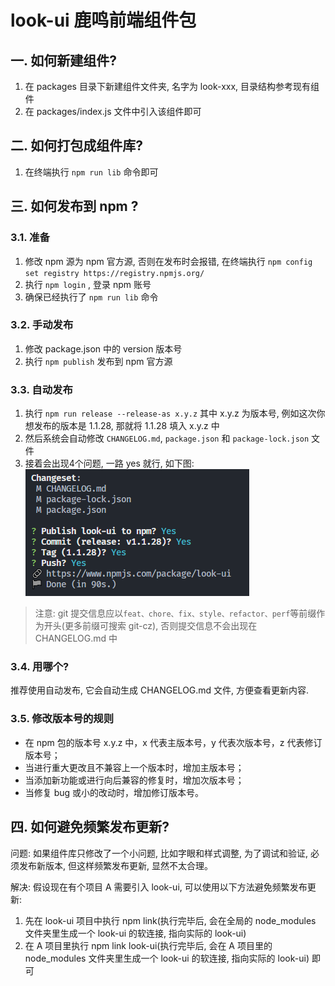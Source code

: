 # look-ui 鹿鸣前端组件包

## 一. 如何新建组件?
1. 在 packages 目录下新建组件文件夹, 名字为 look-xxx, 目录结构参考现有组件
2. 在 packages/index.js 文件中引入该组件即可

## 二. 如何打包成组件库?
1. 在终端执行 `npm run lib` 命令即可

## 三. 如何发布到 npm ?

### 3.1. 准备
1. 修改 npm 源为 npm 官方源, 否则在发布时会报错, 在终端执行 `npm config set registry https://registry.npmjs.org/`
2. 执行 `npm login` , 登录 npm 账号
3. 确保已经执行了 `npm run lib` 命令

### 3.2. 手动发布
1. 修改 package.json 中的 version 版本号
2. 执行 `npm publish` 发布到 npm 官方源

### 3.3. 自动发布
1. 执行 `npm run release --release-as x.y.z` 其中 x.y.z 为版本号, 例如这次你想发布的版本是 1.1.28, 那就将 1.1.28 填入 x.y.z 中
2. 然后系统会自动修改 `CHANGELOG.md`, `package.json` 和 `package-lock.json` 文件
3. 接着会出现4个问题, 一路 yes 就行, 如下图:  
![publish-flow](./src/imgs/publish-flow.png)

> 注意: git 提交信息应以`feat、chore、fix、style、refactor、perf`等前缀作为开头(更多前缀可搜索 git-cz), 否则提交信息不会出现在 CHANGELOG.md 中

### 3.4. 用哪个?
推荐使用自动发布, 它会自动生成 CHANGELOG.md 文件, 方便查看更新内容.

### 3.5. 修改版本号的规则

- 在 npm 包的版本号 x.y.z 中，x 代表主版本号，y 代表次版本号，z 代表修订版本号；
- 当进行重大更改且不兼容上一个版本时，增加主版本号；
- 当添加新功能或进行向后兼容的修复时，增加次版本号；
- 当修复 bug 或小的改动时，增加修订版本号。

## 四. 如何避免频繁发布更新?

问题: 如果组件库只修改了一个小问题, 比如字眼和样式调整, 为了调试和验证, 必须发布新版本, 但这样频繁发布更新, 显然不太合理。

解决: 假设现在有个项目 A 需要引入 look-ui, 可以使用以下方法避免频繁发布更新:
1. 先在 look-ui 项目中执行 npm link(执行完毕后, 会在全局的 node_modules 文件夹里生成一个 look-ui 的软连接, 指向实际的 look-ui)
2. 在 A 项目里执行 npm link look-ui(执行完毕后, 会在 A 项目里的 node_modules 文件夹里生成一个 look-ui 的软连接, 指向实际的 look-ui) 即可

